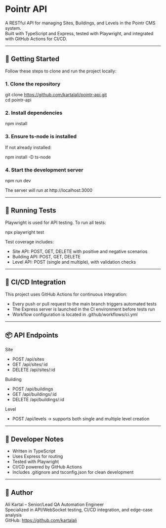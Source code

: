 # Pointr API

A RESTful API for managing Sites, Buildings, and Levels in the Pointr CMS system.  
Built with TypeScript and Express, tested with Playwright, and integrated with GitHub Actions for CI/CD.

---

## 🚀 Getting Started

Follow these steps to clone and run the project locally:

### 1. Clone the repository

git clone https://github.com/kartalali/pointr-api.git  
cd pointr-api

### 2. Install dependencies

npm install

### 3. Ensure ts-node is installed

If not already installed:

npm install -D ts-node

### 4. Start the development server

npm run dev

The server will run at http://localhost:3000

---

## 🧪 Running Tests

Playwright is used for API testing. To run all tests:

npx playwright test

Test coverage includes:

- Site API: POST, GET, DELETE with positive and negative scenarios  
- Building API: POST, GET, DELETE  
- Level API: POST (single and multiple), with validation checks

---

## 🔄 CI/CD Integration

This project uses GitHub Actions for continuous integration:

- Every push or pull request to the main branch triggers automated tests  
- The Express server is launched in the CI environment before tests run  
- Workflow configuration is located in .github/workflows/ci.yml

---

## 📦 API Endpoints

Site  
- POST /api/sites  
- GET /api/sites/:id  
- DELETE /api/sites/:id

Building  
- POST /api/buildings  
- GET /api/buildings/:id  
- DELETE /api/buildings/:id

Level  
- POST /api/levels → supports both single and multiple level creation

---

## 🧠 Developer Notes

- Written in TypeScript  
- Uses Express for routing  
- Tested with Playwright  
- CI/CD powered by GitHub Actions  
- Includes .gitignore and tsconfig.json for clean development

---

## 👤 Author

Ali Kartal – Senior/Lead QA Automation Engineer  
Specialized in API/WebSocket testing, CI/CD integration, and edge-case analysis  
GitHub: https://github.com/kartalali